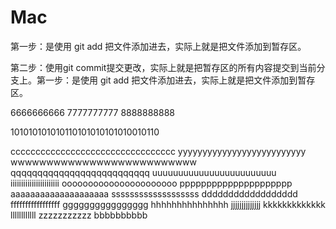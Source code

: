 # Mac

第一步：是使用 git add 把文件添加进去，实际上就是把文件添加到暂存区。

第二步：使用git commit提交更改，实际上就是把暂存区的所有内容提交到当前分支上。第一步：是使用 git add 把文件添加进去，实际上就是把文件添加到暂存区。


6666666666
7777777777
8888888888

101010101010110101010101010010110

ccccccccccccccccccccccccccccccccc
yyyyyyyyyyyyyyyyyyyyyyyyyy
wwwwwwwwwwwwwwwwwwwwwwwwww
qqqqqqqqqqqqqqqqqqqqqqqqqq
uuuuuuuuuuuuuuuuuuuuuuuu
iiiiiiiiiiiiiiiiiiiiiii
oooooooooooooooooooooo
ppppppppppppppppppppp
aaaaaaaaaaaaaaaaaaaa
sssssssssssssssssss
dddddddddddddddddd
fffffffffffffffff
gggggggggggggggg
hhhhhhhhhhhhhhh
jjjjjjjjjjjjjj
kkkkkkkkkkkkk
llllllllllll
zzzzzzzzzzz
bbbbbbbbbb


